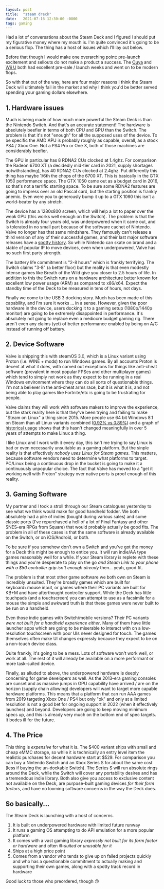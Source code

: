 ```yaml
---
layout: post
title:  "steam dreck"
date:   2021-07-16 12:30:00 -0800
tags: gaming
---
```


Had a lot of conversations about the Steam Deck and I figured I should put my figurative money where my mouth is. I'm quite convinced it's going to be a serious flop. The thing has a host of issues which I'll lay out below.

Before that though I would make one overarching point: pre-launch excitement and sellouts do not make a product a success. The [Ouya](https://www.cnn.com/2013/06/25/tech/gaming-gadgets/ouya-amazon-sold-out/index.html) and [Wii U](https://www.wsj.com/articles/SB10001424127887323330604578143410742731202) both had excellent pre-sale / launch weeks and went on to be modern flops.

So with that out of the way, here are four major reasons I think the Steam Deck will ultimately fail in the market and why I think you'd be better served spending your gaming dollars elsewhere.

## 1. Hardware issues

Much is being made of how much more powerful the Steam Deck is than the Nintendo Switch. And that's an accurate statement! The hardware is absolutely beefier in terms of both CPU and GPU than the Switch. The problem is that it's not "enough" for all the supposed uses of the device. To be specific the AMD APU is probably roughly as capable, overall, as a stock PS4 / Xbox One. Not a PS4 Pro or One X, both of those machines are considerably beefier.

The GPU in particular has 8 RDNA2 CUs clocked at 1.4ghz. For comparison the Radeon 6700 XT (a decidedly mid-tier card in 2021, supply shortages notwithstanding), has 40 RDNA2 CUs clocked at 2.4ghz. Put differently this thing has maybe 1/6th the chops of the 6700 XT. This is basically in the GTX 1050 performance space. The GTX 1050 came out as a budget card in 2016, so that's not a terrific starting space. To be sure some RDNA2 features are going to impress over an old Pascal card, but the starting position is frankly anemic. Even were you to generously bump it up to a GTX 1060 this isn't a world-beater by any stretch.

The device has a 1280x800 screen, which will help a lot to paper over the weak GPU (this works well enough on the Switch). The problem is that the Switch is already four years old, was underpowered when it came out, and is tolerated in no small part because of the software cachet of Nintendo. Valve no longer has that same mindshare. They famously can't release a third version of any of their successful games, and their last major software releases have a [spotty history](https://www.theverge.com/2021/3/4/22314103/valve-ending-development-artifact-tcg-dota-2). So while Nintendo can skate on brand and a stable of popular IP to move devices, even when underpowered, Valve has no such first party strength.

The battery life commitment is "2-8 hours" which is frankly terrifying. The Switch claims "3-8" (a better floor) but the reality is that even modestly intense games like Breath of the Wild give you closer to 2.5 hours of life. In addition to this the Switch runs on a hardware architecture better known for excellent low power usage (ARM) as compared to x86/x64. Expect the standby time of the Deck to be measured in tens of hours, not days.

Finally we come to the USB 3 docking story. Much has been made of this capability, and I'm sure it works ... in a sense. However, given the poor hardware in the device, users docking it to a gaming setup (1080p/1440p monitor) are going to be extremely disappointed in performance. It's absolutely not going to replace even a mediocre budget gaming rig. There aren't even any claims (yet) of better performance enabled by being on A/C instead of running off battery.

## 2. Device Software

Valve is shipping this with steamOS 3.0, which is a Linux variant using Proton (i.e. WINE + mods) to run Windows games. By all accounts Proton is decent at what it does, with carved out exceptions for things like anti-cheat software (prevalent in most popular FPSes and other multiplayer games) which tend to simply not work as they expect to be running in a real Windows environment where they can do all sorts of questionable things. I'm not a believer in the anti-cheat arms race, but it is what it is, and not being able to play games like Fortnite/etc is going to be frustrating for people.

Valve claims they will work with software makers to improve the experience, but the stark reality here is that they've been trying and failing to make "Steam on Linux" a thing since 2015. More people use 64 bit Windows 8.1 on Steam than all Linux variants combined ([0.92% vs 0.89%](https://store.steampowered.com/hwsurvey/Steam-Hardware-Software-Survey-Welcome-to-Steam)) and a graph of [historical usage](https://www.linuxgame.net/post/233) shows that this hasn't changed meaningfully in over 5 years of attempts to make Linux a thing.

I like Linux and I work with it every day, this isn't me trying to say Linux is bad or even necessarily unsuitable as a gaming platform. But the sinple reality is that effectively *nobody uses Linux for Steam games*. This matters, because software vendors need to determine what platforms to target. PC/Linux being a continuous drop in the bucket is going to make it a continuously unpopular choice. The fact that Valve has moved to a "get it working well with Proton" strategy over native ports is proof enough of this reality.

## 3. Gaming Software

My partner and I took a stroll through our Steam catalogues yesterday to see what we think would make for good handheld fodder. We both absolutely had a pile of indies (bought during various sales) and some classic ports (I've repurchased a hell of a lot of Final Fantasy and other SNES-era RPGs from Square) that would probably actually be good fits. The problem in all of these cases is that the same software is already available on the Switch, or on iOS/Android, or both.

To be sure if you somehow don't own a Switch and you've got the money for a Deck this might be enough to entice you. It will run indie/AA type games reasonably well for a while. If your Steam library is replete with these things and you're desperate to play on the go *and Steam Link to your phone with a \$50 controller grip isn't enough already* then... yeah, good fit.

The problem is that most other game software we both own on Steam is incredibly unsuited. They're broadly games which are built for keyboard+mouse input, or games where their PC variants are built for KB+M and have afterthought controller support. While the Deck has little touchpads (and a touchscreen) you can attempt to use as a facsimile for a mouse the simple and awkward truth is that these games were never built to be run on a handheld.

Even those indie games with Switch/mobile versions? Their PC variants *were not built for a handheld experience either*. Many of them have little launcher apps which are going to be miserable to interact with on a low-resolution touchscreen with poor UIs never designed for touch. The games themselves often make UI changes expressly because they expect to be on a non-touch device class.

Quite frankly, it's going to be a mess. Lots of software won't work well, or work at all. The rest of it will already be available on a more performant or more task-suited device.

Finally, as alluded to above, the underpowered hardware is deeply concerning for game developers as well. As the 2013-era gaming consoles are sunset and as massive jumps in GPU capability have arrived / are on the horizon (supply chain allowing) developers will want to target more capable hardware platforms. This means that a platform that can run AAA games from 2019 targeting Xbox One / PS4 but only "ok" and only at a limited resolution is not a good bet for ongoing support in 2022 (when it effectively launches) and beyond. Developers are going to keep moving minimum specs up, and this is already very much on the bottom end of spec targets. It bodes ill for the future.

## 4. The Price

This thing is *expensive* for what it is. The \$400 variant ships with small and cheap eMMC storage, so while it is technically an entry level item the realistic purchases for decent hardware start at \$529. For comparison you can buy a Nintendo Switch and an Xbox Series S for about the same cost (less if buying the un-dockable Switch). The Series S will run absolute rings around the Deck, while the Switch will cover any portability desires and has a tremendous indie library. Both also give you access to exclusive content not available on the Deck, are purpose-built gaming devices *for their form factors*, and have no looming software concerns in the way the Deck does.

## So basically...

The Steam Deck is launching with a host of concerns.

1. It is built on underpowered hardware with limited future runway
2. It runs a gaming OS attempting to do API emulation for a more popular platform
3. It comes with a vast gaming library *expressly not built for its form factor or hardware* and often *ill-suited or unusable for it*
4. Ships at a high price point
5. Comes from a vendor who tends to give up on failed projects quickly and who has a questionable commitment to actually making and supporting their own games, along with a spotty track record in hardware

Good luck to those who preordered, though 🙃
